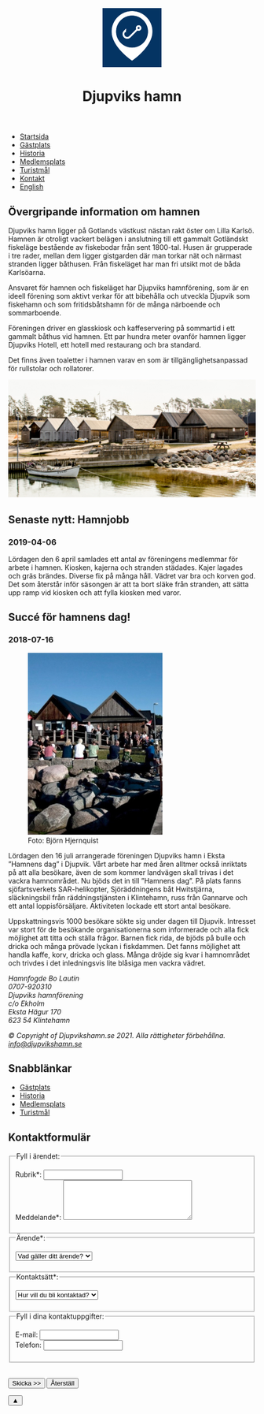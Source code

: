 <!DOCTYPE html>
<html lang="sv">
   <head>
      <title>Startsida - Djupvikshamn</title>
      <link rel="preconnect" href="https://fonts.googleapis.com">
      <link rel="preconnect" href="https://fonts.gstatic.com" crossorigin>
      <link href="https://fonts.googleapis.com/css2?family=Style+Script&display=swap" rel="stylesheet">
      <link rel="stylesheet" href="css/normalize.css" />
      <link rel="stylesheet" href="css/main.css" />
      <script src="/js/main.js" type="module"></script>
      <meta charset="UTF-8" />
      <meta name="viewport" content="width=device-width, initial-scale=1, maximum-scale=2" />
      <meta name="description" content="A webpage about the port of Djupvik in Gotland, Sweden">
      <link rel="icon" type="image/png" href="images/favicon-32x32.png" sizes="32x32" />
   </head>
   <body>
      <header>
         <!--Avsedd för att centrera logotypen och titeln för webbsidan vid mobil-->
         <div class="headerwrapper">
            <div id="logobrand">
               <picture>
                  <source media="(min-width: 1281px)" srcset="images/logo.svg"/>
                  <source media="(min-width: 769px)" srcset="images/logo_medium.svg"/>
                  <img src="images/logo_small.svg" alt="Bild på en GPS-pin och inuti hålet en krok">
               </picture>
               <h1>Djupviks hamn</h1>
            </div>
         </div>
      </header>
      <nav>
         <ul>
            <li><a href="#" id="activePage">Startsida</a></li>
            <li><a href="../html/guest.html">Gästplats</a></li>
            <li><a href="../html/history.html">Historia</a></li>
            <li><a href="../html/member.html">Medlemsplats</a></li>
            <li><a href="../html/tourist.html">Turistmål</a></li>
            <li><a href=#contactinfo>Kontakt</a></li>
            <li><a href="../html/english.html">English</a></li>
         </ul>
      </nav>
      <main>
         <section class="frontpagecards">
            <!--En varning dyker upp vid validering på denna och andra sidor om saknad heading men det är bara en rekommendation, så därför saknas det en heading här eftersom layouten blir felaktig annars-->
            <article class="information">
               <h2>Övergripande information om hamnen</h2>
               <p>
                  Djupviks hamn ligger på Gotlands västkust nästan rakt öster om Lilla Karlsö. Hamnen är otroligt vackert belägen i anslutning till ett gammalt Gotländskt fiskeläge bestående av fiskebodar från sent 1800-tal. Husen är grupperade i tre rader, mellan dem ligger gistgarden där man torkar nät och närmast stranden ligger båthusen. Från fiskeläget har man fri utsikt mot de båda Karlsöarna.
               </p>
               <p>Ansvaret för hamnen och fiskeläget har Djupviks hamnförening, som är en ideell förening som aktivt verkar för att bibehålla och utveckla Djupvik som fiskehamn och som fritidsbåtshamn för de många närboende och sommarboende.
               </p>
               <p>Föreningen driver en glasskiosk och kaffeservering på sommartid i ett gammalt båthus vid hamnen. Ett par hundra meter ovanför hamnen ligger Djupviks Hotell, ett hotell med restaurang och bra standard.
               </p>
               <p>Det finns även toaletter i hamnen varav en som är tillgänglighetsanpassad för rullstolar och rollatorer. 
               </p>
               <picture>
                  <source media="(min-width: 1281px)" srcset="/images/Djupvik.jpg"/>
                  <source media="(min-width: 769px)" srcset="/images/Djupvik_medium.jpg"/>
                  <!--För att få bilder responsiva så räcker det med att ta bort height och width från html-elementet img och sedan i stilmallen skriva in på img att max-width är 100%-->
                  <img src='/images/Djupvik_small.jpg' alt='En bild på Djupviks hamn'/>
               </picture>
            </article>
            <article>
               <h2>Senaste nytt: Hamnjobb</h2>
               <h3 class="date"><time>2019-04-06</time></h3>
               <p>Lördagen den 6 april samlades ett antal av föreningens medlemmar för arbete i hamnen. Kiosken, kajerna och stranden städades. Kajer lagades och gräs brändes. Diverse fix på många håll. Vädret var bra och korven god. Det som återstår inför säsongen är att ta bort släke från stranden, att sätta upp ramp vid kiosken och att fylla kiosken med varor.</p>
            </article>
            <article>
               <h2>Succé för hamnens dag! </h2>
               <h3><time>2018-07-16</time></h3>
               <figure>
                  <picture>
                     <source media="(min-width: 1281px)" srcset="images/HamnensDag.jpg"/>
                     <source media="(min-width: 769px)" srcset="images/HamnensDag_medium.jpg"/>
                     <!--Skulle det vara en enhet som är mindre än 769 pixlar eller om det är en webbläsare som inte stödjer <picture> och src så visas bilden nedan-->
                     <img src="images/HamnensDag_small.jpg" alt="En bild på en människosamling under Hamnens dag">
                  </picture>
                  <figcaption>Foto: Björn Hjernquist</figcaption>
               </figure>
               <p>Lördagen den 16 juli arrangerade föreningen Djupviks hamn i Eksta ”Hamnens dag” i Djupvik. Vårt arbete har med åren alltmer också inriktats på att alla besökare, även de som kommer landvägen skall trivas i det vackra hamnområdet. Nu bjöds det in till ”Hamnens dag”. På plats fanns sjöfartsverkets SAR-helikopter, Sjöräddningens båt Hwitstjärna, släckningsbil från räddningstjänsten i Klintehamn, russ från Gannarve och ett antal loppisförsäljare. Aktiviteten lockade ett stort antal besökare.
               </p>
               <p>Uppskattningsvis 1000 besökare sökte sig under dagen till Djupvik. Intresset var stort för de besökande organisationerna som informerade och alla fick möjlighet att titta och ställa frågor. Barnen fick rida, de bjöds på bulle och dricka och många prövade lyckan i fiskdammen. Det fanns möjlighet att handla kaffe, korv, dricka och glass. Många dröjde sig kvar i hamnområdet och trivdes i det inledningsvis lite blåsiga men vackra vädret.
               </p>
            </article>
         </section>
      </main>
      <footer>
         <div class="footerwrapper">
            <address>
               <p>Hamnfogde Bo Lautin
                  <br>
                  0707-920310
                  <br>
                  Djupviks hamnförening
                  <br>
                  c/o Ekholm
                  <br>
                  Eksta Hägur 170
                  <br>
                  623 54 Klintehamn 
               </p>
               <p id="copyright">© Copyright of Djupvikshamn.se 2021. Alla rättigheter förbehållna. <a href="mailto:info@djupvikshamn.se">info@djupvikshamn.se</a></p>
            </address>
            <div id="quicklinks">
               <h2>Snabblänkar</h2>
               <ul>
                  <li><a href="../html/guest.html">Gästplats</a></li>
                  <li><a href="../html/history.html">Historia</a></li>
                  <li><a href="../html/member.html">Medlemsplats</a></li>
                  <li><a href="../html/tourist.html">Turistmål</a></li>
               </ul>
            </div>
         </div>
         <aside id="contactinfo">
            <h2>Kontaktformulär</h2>
            <form action=# method=post>
               <fieldset>
                  <legend>Fyll i ärendet:</legend>
                  <p>
                     <label for="Heading">Rubrik*:</label>
                     <input type="text" maxlength="20" id="Heading" name="heading" size="17" required><br>
                     <label for="Message">Meddelande*:</label>
                     <!--Textruta att skriva i-->
                     <textarea rows="5" maxlength="256" cols="30" name="message" id="Message" required>
                      </textarea>
                  </p>
               </fieldset>
            </form>
            <form action=# method=post>
               <fieldset>
                  <legend>Ärende*:</legend>
                  <p>
                     <label for="concernform">
                        <select id="concernform" name="concern" required>
                           <option value="" disabled selected>Vad gäller ditt ärende?</option>
                           <option value="boat">Båtplats</option>
                           <option value="member">Medlem</option>
                           <option value="other">Övrigt</option>
                        </select>
                     </label>
                  </p>
               </fieldset>
            </form>
            <fieldset>
               <legend>Kontaktsätt*:</legend>
               <form action=# method=post>
                  <p>
                     <!--Rullista-->
                     <label for="contactform">
                        <select id="contactform" name="contact" required>
                           <option value="" disabled selected>Hur vill du bli kontaktad?</option>
                           <option value="mail">E-mail</option>
                           <option value="phone">Telefon</option>
                           <option value="nothing">Ingen kontakt</option>
                        </select>
                     </label>
                  </p>
               </form>
            </fieldset>
            <fieldset>
               <legend>Fyll i dina kontaktuppgifter:</legend>
               <form action=# method=post>
                  <p>
                     <label for="Email">E-mail:</label>
                     <input type="text" maxlength="30" id="Email" name="email" size="17" /><br>
                     <label for="PhoneNumberEmail">Telefon:</label>
                     <input type="text" maxlength="12" id="PhoneNumberEmail" name="phonenumberemail" size="17" /><br>
                  </p>
               </form>
            </fieldset>
            <br>
            <div>
               <p>
                  <!--Knapp-->
                  <input type="submit" value="Skicka >>"/>
                  <input type="reset" value="Återställ" />
               </p>
            </div>
         </aside>
      </footer>
      <button id="upButton" title="Uppåt">▲</button>
   </body>
</html>
